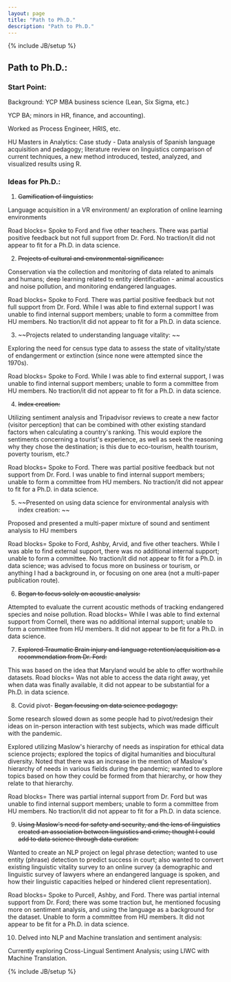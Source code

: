 ```yaml
---
layout: page
title: "Path to Ph.D." 
description: "Path to Ph.D."
---
```

{% include JB/setup %}


## Path to Ph.D.:




### Start Point: 

Background: 
YCP MBA business science (Lean, Six Sigma, etc.)

YCP BA; minors in HR, finance, and accounting).

Worked as Process Engineer, HRIS, etc.

HU Masters in Analytics: Case study - Data analysis of Spanish language acquisition and pedagogy; literature review on linguistics comparison of current techniques, a new method introduced, tested, analyzed, and visualized results using R.


### Ideas for Ph.D.:

1. ~~Gamification of linguistics:~~

Language acquisition in a VR environment/ an exploration of online learning environments

Road blocks= Spoke to Ford and five other teachers. There was partial positive feedback but not full support from Dr. Ford. No traction/it did not appear to fit for a Ph.D. in data science.


2. ~~Projects of cultural and environmental significance:~~

Conservation via the collection and monitoring of data related to animals and humans; deep learning related to entity identification - animal acoustics and noise pollution, and monitoring endangered languages.

Road blocks= Spoke to Ford. There was partial positive feedback but not full support from Dr. Ford. While I was able to find external support I was unable to find internal support members; unable to form a committee from HU members. No traction/it did not appear to fit for a Ph.D. in data science.


3. ~~Projects related to understanding language vitality: ~~

Exploring the need for census type data to assess the state of vitality/state of endangerment or extinction  (since none were attempted since the 1970s).

Road blocks= Spoke to Ford. While I was able to find external support, I was unable to find internal support members; unable to form a committee from HU members. No traction/it did not appear to fit for a Ph.D. in data science.


4. ~~Index creation:~~

Utilizing sentiment analysis and Tripadvisor reviews to create a new factor (visitor perception) that can be combined with other existing standard factors when calculating a country's ranking. This would explore the sentiments concerning a tourist's experience, as well as seek the reasoning why they chose the destination; is this due to eco-tourism, health tourism,  poverty tourism, etc.?

Road blocks= Spoke to Ford. There was partial positive feedback but not support from Dr. Ford. I was unable to find internal support members; unable to form a committee from HU members. No traction/it did not appear to fit for a Ph.D. in data science.


5. ~~Presented on using data science for environmental analysis with index creation: ~~

Proposed and presented a multi-paper mixture of sound and sentiment analysis to HU members

Road blocks= Spoke to Ford, Ashby, Arvid, and five other teachers. While I was able to find external support, there was no additional internal support; unable to form a committee. No traction/it did not appear to fit for a Ph.D. in data science; was advised to focus more on business or tourism, or anything I had a background in, or focusing on one area (not a multi-paper publication route).


6. ~~Began to focus solely on acoustic analysis:~~

Attempted to evaluate the current acoustic methods of tracking endangered species and noise pollution.
Road blocks= While I was able to find external support from Cornell, there was no additional internal support; unable to form a committee from HU members. It did not appear to be fit for a Ph.D. in data science.


7. ~~Explored Traumatic Brain injury and language retention/acquisition as a recommendation from Dr. Ford:~~

This was based on the idea that Maryland would be able to offer worthwhile datasets.
Road blocks= Was not able to access the data right away, yet when data was finally available, it did not appear to be substantial for a Ph.D. in data science.


8. Covid pivot- ~~Began focusing on data science pedagogy:~~

Some research slowed down as some people had to pivot/redesign their ideas on in-person interaction with test subjects, which was made difficult with the pandemic.

Explored utilizing Maslow's hierarchy of needs as inspiration for ethical data science projects; explored the topics of digital humanities and biocultural diversity. Noted that there was an increase in the mention of Maslow's hierarchy of needs in various fields during the pandemic; wanted to explore topics based on how they could be formed from that hierarchy, or how they relate to that hierarchy.

Road blocks= There was partial internal support from Dr. Ford but was unable to find internal support members; unable to form a committee from HU members. No traction/it did not appear to fit for a Ph.D. in data science.


9. ~~Using Maslow's need for safety and security, and the lens of linguistics created an association between linguistics and crime; thought I could add to data science through data curation:~~

Wanted to create an NLP project on legal phrase detection; wanted to use entity (phrase) detection to predict success in court; also wanted to convert existing linguistic vitality survey to an online survey (a demographic and linguistic survey of lawyers where an endangered language is spoken, and how their linguistic capacities helped or hindered client representation).

Road blocks= Spoke to Purcell, Ashby, and Ford. There was partial internal support from Dr. Ford; there was some traction but, he mentioned focusing more on sentiment analysis, and using the language as a background for the dataset. Unable to form a committee from HU members. It did not appear to be fit for a Ph.D. in data science.

10. Delved into NLP and Machine translation and sentiment analysis:

Currently exploring Cross-Lingual Sentiment Analysis; using LIWC with Machine Translation.

{% include JB/setup %}
